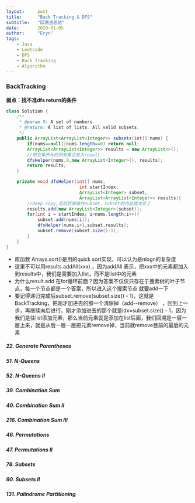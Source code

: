 ```yaml
---
layout:     post
title:      "Back Tracking & DFS"
subtitle:   "回溯法总结"
date:       2020-01-05
author:     "Eryn"
tags:
    - Java
    - Leetcode
    - DFS
    - Back Tracking
    - Algorithm
---
```


### BackTracking

**弱点：找不准dfs return的条件**
```java
class Solution {
    /**
     * @param S: A set of numbers.
     * @return: A list of lists. All valid subsets.
     */
    public ArrayList<ArrayList<Integer>> subsets(int[] nums) { 
        if(nums==null||nums.length==0) return null;
        ArrayList<ArrayList<Integer>> results = new ArrayList<>();
        //把空集开头的所有集合放入result
        dfsHelper(nums,0,new ArrayList<Integer>(), results);
        return results;
    }

    private void dfsHelper(int[] nums, 
                            int startIndex, 
                            ArrayList<Integer> subset, 
                            ArrayList<ArrayList<Integer>> results){
        //deep copy,否则后面操作subset，subset的内容就改变了
        results.add(new ArrayList<Integer>(subset));
        for(int i = startIndex; i<nums.length;i++){
            subset.add(nums[i]);
            dfsHelper(nums,i+1,subset,results);
            subset.remove(subset.size()-1);
        }   
    }
}
```
* 库函数 Arrays.sort()是用的quick sort实现，可以认为是nlogn的复杂度
* 这里不可以用results.addAll(xxx) ，因为addAll 表示，把xxx中的元素都加入到results中，我们是需要加入list，而不是list中的元素
* 为什么result.add 在for循环前面？因为答案不仅仅只存在于搜索树的叶子节点，每一个节点都是一个答案，所以进入这个搜索节点 就要add一下
* 要记得递归完成后subset.remove(subset.size() - 1)，这就是BackTracking，把刚才加进去的那一个清除掉（add--remove） ，回到上一步，再继续向后进行，刚才添加进去的那个就是idx=subset.size() - 1，因为我们是往list添加元素，那么当前元素就是添加在list后面，我们回溯是一层一层上来，就是从后一层一层把元素remove掉，当前就remove目前的最后的元素

##### 22. Generate Parentheses      
##### 51. N-Queens
##### 52. N-Queens II
##### 39. Combination Sum
##### 40. Combination Sum II
##### 216. Combination Sum III
##### 46. Permutations
##### 47. Permutations II
##### 78. Subsets
##### 90. Subsets II
##### 131. Palindrome Partitioning

#####
##### 
#####
#####
##### 
#####
#####
##### 
#####
#####
##### 
#####
#####
##### 
#####
#####
